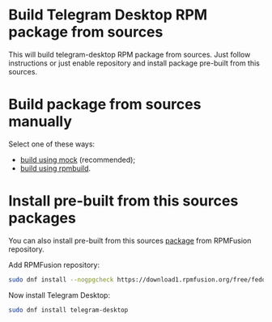 # Build Telegram Desktop RPM package from sources
This will build telegram-desktop RPM package from sources. Just follow instructions or just enable repository and install package pre-built from this sources.

# Build package from sources manually
Select one of these ways:
 * [build using mock](doc/build_using_mock.md) (recommended);
 * [build using rpmbuild](doc/build_using_rpmbuild.md).

# Install pre-built from this sources packages
You can also install pre-built from this sources [package](http://koji.rpmfusion.org/koji/packageinfo?packageID=492) from RPMFusion repository.

Add RPMFusion repository:
```bash
sudo dnf install --nogpgcheck https://download1.rpmfusion.org/free/fedora/rpmfusion-free-release-$(rpm -E %fedora).noarch.rpm https://download1.rpmfusion.org/nonfree/fedora/rpmfusion-nonfree-release-$(rpm -E %fedora).noarch.rpm
```

Now install Telegram Desktop:
```bash
sudo dnf install telegram-desktop
```
